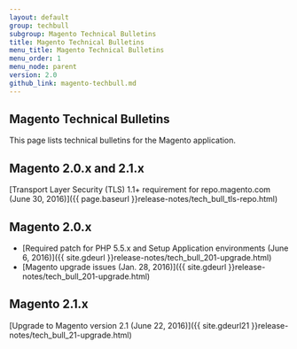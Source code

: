 ```yaml
---
layout: default
group: techbull
subgroup: Magento Technical Bulletins
title: Magento Technical Bulletins
menu_title: Magento Technical Bulletins
menu_order: 1
menu_node: parent
version: 2.0
github_link: magento-techbull.md
---
```


## Magento Technical Bulletins
This page lists technical bulletins for the Magento application.

## Magento 2.0.x and 2.1.x
[Transport Layer Security (TLS) 1.1+ requirement for repo.magento.com (June 30, 2016)]({{ page.baseurl }}release-notes/tech_bull_tls-repo.html)


## Magento 2.0.x
*	[Required patch for PHP 5.5.x and Setup Application environments (June 6, 2016)]({{ site.gdeurl }}release-notes/tech_bull_201-upgrade.html)
*	[Magento upgrade issues (Jan. 28, 2016)]({{ site.gdeurl }}release-notes/tech_bull_201-upgrade.html)

## Magento 2.1.x
[Upgrade to Magento version 2.1 (June 22, 2016)]({{ site.gdeurl21 }}release-notes/tech_bull_21-upgrade.html)

